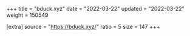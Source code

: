 +++
title = "bduck.xyz"
date = "2022-03-22"
updated = "2022-03-22"
weight = 150549

[extra]
source = "https://bduck.xyz/"
ratio = 5
size = 147
+++
